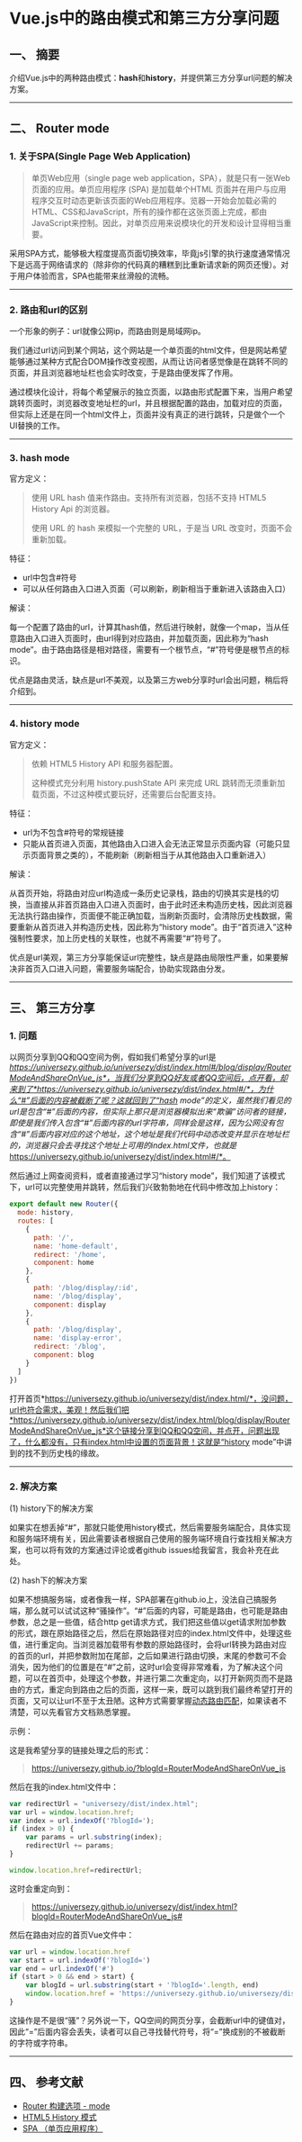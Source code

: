 # Vue.js中的路由模式和第三方分享问题

## 一、 摘要

介绍Vue.js中的两种路由模式：**hash**和**history**，并提供第三方分享url问题的解决方案。

---
## 二、 Router mode

### 1. 关于SPA(Single Page Web Application)

> 单页Web应用（single page web application，SPA），就是只有一张Web页面的应用。单页应用程序 (SPA) 是加载单个HTML 页面并在用户与应用程序交互时动态更新该页面的Web应用程序。览器一开始会加载必需的HTML、CSS和JavaScript，所有的操作都在这张页面上完成，都由JavaScript来控制。因此，对单页应用来说模块化的开发和设计显得相当重要。

采用SPA方式，能够极大程度提高页面切换效率，毕竟js引擎的执行速度通常情况下是远高于网络请求的（除非你的代码真的糟糕到比重新请求新的网页还慢）。对于用户体验而言，SPA也能带来丝滑般的流畅。

---
### 2. 路由和url的区别

一个形象的例子：url就像公网ip，而路由则是局域网ip。

我们通过url访问到某个网站，这个网站是一个单页面的html文件，但是网站希望能够通过某种方式配合DOM操作改变视图，从而让访问者感觉像是在跳转不同的页面，并且浏览器地址栏也会实时改变，于是路由便发挥了作用。

通过模块化设计，将每个希望展示的独立页面，以路由形式配置下来，当用户希望跳转页面时，浏览器改变地址栏的url，并且根据配置的路由，加载对应的页面，但实际上还是在同一个html文件上，页面并没有真正的进行跳转，只是做个一个UI替换的工作。

---
### 3. hash mode

官方定义：

> 使用 URL hash 值来作路由。支持所有浏览器，包括不支持 HTML5 History Api 的浏览器。
> 
> 使用 URL 的 hash 来模拟一个完整的 URL，于是当 URL 改变时，页面不会重新加载。

特征：

- url中包含#符号
- 可以从任何路由入口进入页面（可以刷新，刷新相当于重新进入该路由入口）

解读：

每一个配置了路由的url，计算其hash值，然后进行映射，就像一个map，当从任意路由入口进入页面时，由url得到对应路由，并加载页面，因此称为“hash mode”。由于路由路径是相对路径，需要有一个根节点，“#”符号便是根节点的标识。

优点是路由灵活，缺点是url不美观，以及第三方web分享时url会出问题，稍后将介绍到。

---
### 4. history mode

官方定义：

> 依赖 HTML5 History API 和服务器配置。
> 
> 这种模式充分利用 history.pushState API 来完成 URL 跳转而无须重新加载页面，不过这种模式要玩好，还需要后台配置支持。

特征：

- url为不包含#符号的常规链接
- 只能从首页进入页面，其他路由入口进入会无法正常显示页面内容（可能只显示页面背景之类的），不能刷新（刷新相当于从其他路由入口重新进入）

解读：

从首页开始，将路由对应url构造成一条历史记录栈，路由的切换其实是栈的切换，当直接从非首页路由入口进入页面时，由于此时还未构造历史栈，因此浏览器无法执行路由操作，页面便不能正确加载，当刷新页面时，会清除历史栈数据，需要重新从首页进入并构造历史栈，因此称为“history mode”。由于“首页进入”这种强制性要求，加上历史栈的关联性，也就不再需要“#”符号了。

优点是url美观，第三方分享能保证url完整性，缺点是路由局限性严重，如果要解决非首页入口进入问题，需要服务端配合，协助实现路由分发。

---
## 三、 第三方分享

### 1. 问题

以网页分享到QQ和QQ空间为例，假如我们希望分享的url是*https://universezy.github.io/universezy/dist/index.html#/blog/display/RouterModeAndShareOnVue_js*，当我们分享到QQ好友或者QQ空间后，点开看，却来到了*https://universezy.github.io/universezy/dist/index.html#/*，为什么“#”后面的内容被截断了呢？这就回到了“hash mode”的定义，虽然我们看见的url是包含“#”后面的内容，但实际上那只是浏览器模拟出来“欺骗”访问者的链接，即使是我们传入包含“#”后面内容的url字符串，同样会是这样，因为公网没有包含“#”后面内容对应的这个地址，这个地址是我们代码中动态改变并显示在地址栏的，浏览器只会去寻找这个地址上可用的index.html文件，也就是*https://universezy.github.io/universezy/dist/index.html#/*。

然后通过上网查阅资料，或者直接通过学习“history mode”，我们知道了该模式下，url可以完整使用并跳转，然后我们兴致勃勃地在代码中修改加上history：
```javascript
export default new Router({
  mode: history,
  routes: [
    {
      path: '/',
      name: 'home-default',
      redirect: '/home',
      component: home
    },
    {
      path: '/blog/display/:id',
      name: '/blog/display',
      component: display
    },
    {
      path: '/blog/display',
      name: 'display-error',
      redirect: '/blog',
      component: blog
    }
  ]
})
```

打开首页*https://universezy.github.io/universezy/dist/index.html/*，没问题，url也符合需求，美观！然后我们把*https://universezy.github.io/universezy/dist/index.html/blog/display/RouterModeAndShareOnVue_js*这个链接分享到QQ和QQ空间，并点开，问题出现了，什么都没有，只有index.html中设置的页面背景！这就是“history mode”中讲到的找不到历史栈的缘故。

---
### 2. 解决方案

(1) history下的解决方案

如果实在想丢掉“#”，那就只能使用history模式，然后需要服务端配合，具体实现和服务端环境有关，因此需要读者根据自己使用的服务端环境自行查找相关解决方案，也可以将有效的方案通过评论或者github issues给我留言，我会补充在此处。

(2) hash下的解决方案

如果不想搞服务端，或者像我一样，SPA部署在github.io上，没法自己搞服务端，那么就可以试试这种“骚操作”。“#”后面的内容，可能是路由，也可能是路由参数，总之是一些值，结合http get请求方式，我们把这些值以get请求附加参数的形式，跟在原始路径之后，然后在原始路径对应的index.html文件中，处理这些值，进行重定向。当浏览器加载带有参数的原始路径时，会将url转换为路由对应的首页的url，并把参数附加在尾部，之后如果进行路由切换，末尾的参数可不会消失，因为他们的位置是在“#”之前，这时url会变得非常难看，为了解决这个问题，可以在首页中，处理这个参数，并进行第二次重定向，以打开新网页而不是路由的方式，重定向到路由之后的页面，这样一来，既可以跳到我们最终希望打开的页面，又可以让url不至于太丑陋。这种方式需要掌握[动态路由匹配](https://router.vuejs.org/zh/guide/essentials/dynamic-matching.html#%E5%8A%A8%E6%80%81%E8%B7%AF%E7%94%B1%E5%8C%B9%E9%85%8D)，如果读者不清楚，可以先看官方文档熟悉掌握。

示例：

这是我希望分享的链接处理之后的形式：

> https://universezy.github.io/?blogId=RouterModeAndShareOnVue_js

然后在我的index.html文件中：
```javascript
var redirectUrl = "universezy/dist/index.html";
var url = window.location.href;
var index = url.indexOf('?blogId=');
if (index > 0) {
    var params = url.substring(index);
    redirectUrl += params;
}

window.location.href=redirectUrl;
```

这时会重定向到：

> https://universezy.github.io/universezy/dist/index.html?blogId=RouterModeAndShareOnVue_js#

然后在路由对应的首页Vue文件中：
```javascript
var url = window.location.href
var start = url.indexOf('?blogId=')
var end = url.indexOf('#')
if (start > 0 && end > start) {
    var blogId = url.substring(start + '?blogId='.length, end)
    window.location.href = 'https://universezy.github.io/universezy/dist/index.html#/blog/display/' + blogId
}
```

这操作是不是很“骚”？另外说一下，QQ空间的网页分享，会截断url中的键值对，因此“=”后面内容会丢失，读者可以自己寻找替代符号，将“=”换成别的不被截断的字符或字符串。

---
## 四、 参考文献

- [Router 构建选项 - mode](https://router.vuejs.org/zh/api/#mode)
- [HTML5 History 模式](https://router.vuejs.org/zh/guide/essentials/history-mode.html#html5-history-%E6%A8%A1%E5%BC%8F)
- [SPA （单页应用程序）](https://baike.baidu.com/item/SPA/17536313#viewPageContent)

